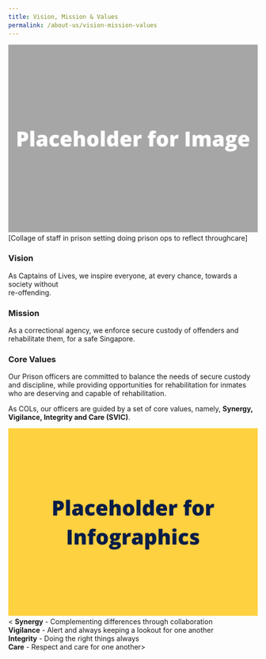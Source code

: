 ```yaml
---
title: Vision, Mission & Values
permalink: /about-us/vision-mission-values
---
```

![](/images/Placeholder%20for%20Image.png)
[Collage of staff in prison setting doing prison ops to reflect throughcare]

### **Vision**

As Captains of Lives, we inspire everyone, at every chance, towards a society without <br>re-offending.

### **Mission**
As a correctional agency, we enforce secure custody of offenders and rehabilitate them, for a safe Singapore.


### **Core Values**
Our Prison officers are committed to balance the needs of secure custody and discipline, while providing opportunities for rehabilitation for inmates who are deserving and capable of rehabilitation.

As COLs, our officers are guided by a set of core values, namely, **Synergy, Vigilance, Integrity and Care (SVIC)**.


![](/images/Placeholder%20for%20Info.jpg)
< **Synergy** - Complementing differences through collaboration<br>
**Vigilance** - Alert and always keeping a lookout for one another<br>
**Integrity** - Doing the right things always<br>
**Care** - Respect and care for one another>
